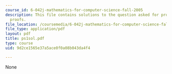 ```yaml
---
course_id: 6-042j-mathematics-for-computer-science-fall-2005
description: This file contains solutions to the question asked for propositions and
  proofs.
file_location: /coursemedia/6-042j-mathematics-for-computer-science-fall-2005/9d2ce1565e37a5ace0f0a08b043da4f4_ps1sol.pdf
file_type: application/pdf
layout: pdf
title: ps1sol.pdf
type: course
uid: 9d2ce1565e37a5ace0f0a08b043da4f4

---
```

None